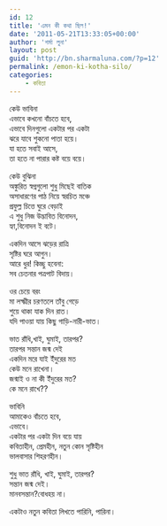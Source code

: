 ```yaml
---
id: 12
title: 'এমন কী কথা ছিল!'
date: '2011-05-21T13:33:05+00:00'
author: 'শর্মা লুনা'
layout: post
guid: 'http://bn.sharmaluna.com/?p=12'
permalink: /emon-ki-kotha-silo/
categories:
    - কবিতা
---
```


কেউ ভাবিনা  
এভাবে কখনো বাঁচতে হবে,  
এভাবে দিনগুলো একটার পর একটা  
ঝরে যাবে শুকনো পাতা হয়ে।  
যা হতে সবাই আসে,  
তা হতে না পারার কষ্ট বয়ে বয়ে।

কেউ বুঝিনা  
অঙ্কুরিত স্বপ্নগুলো শুধু মিছেই বাতিক  
অসাধারণের পাঠ নিয়ে স্বরচিত মঞ্চে  
প্রফুল্ল চিত্তে ঘুরে বেড়াই  
এ শুধু নিজ উদ্ভাবিত বিনোদন,  
হ্যা,বিনোদন ই বটে।

একদিন আসে ঝড়ের রাত্রি  
সৃষ্টির ঘরে আগুন।  
আরে ধুর! কিচ্ছু হবেনা:  
সব চেতনার পত্রপাট বিদায়।

ওর চেয়ে বরং  
মা লক্ষ্মীর চরণতলে তাঁবু গেড়ে  
শুয়ে থাকা যাক দিন রাত।  
যদি পাওয়া যায় কিছু গাড়ি-নারী-ভাত।

ভাত রাঁধি,খাই, ঘুমাই, তারপর?  
তারপর সন্তান জন্ম দেই  
একদিন মরে যাই ইঁদুরের মত  
কেউ মনে রাখেনা।  
জন্মাই ও না কী ইঁদুরের মত?  
কে মনে রাখে??

ভাবিনি  
আমাকেও বাঁচতে হবে,  
এভাবে।  
একটার পর একটা দিন বয়ে যায়  
কবিতাহীন, প্রেমহীন, নতুন কোন সৃষ্টিহীন  
ভালবাসার শিহরণহীন।

শুধু ভাত রাঁধি, খাই, ঘুমাই, তারপর?  
সন্তান জন্ম দেই।  
মানবসন্তান?বোধহয় না।

একটাও নতুন কবিতা লিখতে পারিনি, পারিনা।